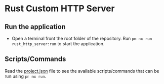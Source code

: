 # Rust Custom HTTP Server

## Run the application

- Open a terminal front the root folder of the repository. Run `pn nx run rust_http_server:run` to start the application.

## Scripts/Commands

Read the [project.json](project.json) file to see the available scripts/commands that can be run using `pn nx run`.
